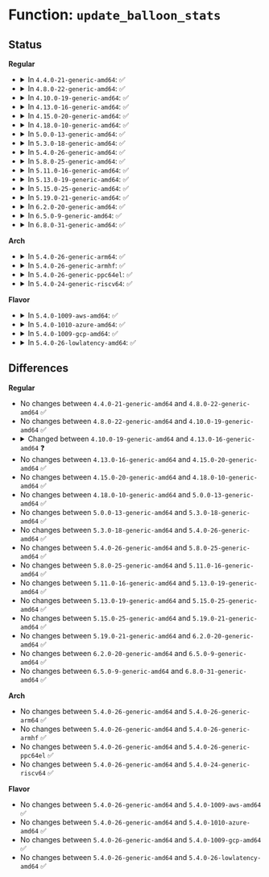 # Function: <code>update_balloon_stats</code>

## Status
<b>Regular</b>
<ul>
<li>
<details>
<summary>In <code>4.4.0-21-generic-amd64</code>: ✅</summary>

```c
void update_balloon_stats(struct virtio_balloon * vb)
```

```json
{
  "name": "update_balloon_stats",
  "collision_type": "Unique Static",
  "inline_type": "No",
  "funcs": [
    {
      "addr": 18446744071583842528,
      "name": "update_balloon_stats",
      "external": false,
      "loc": "drivers/virtio/virtio_balloon.c:227",
      "file": "drivers/virtio/virtio_balloon.c",
      "inline": "seen, unknown",
      "caller_inline": [],
      "caller_func": [
        "drivers/virtio/virtio_balloon.c:balloon"
      ]
    }
  ],
  "symbols": [
    {
      "addr": 18446744071583842528,
      "name": "update_balloon_stats",
      "section": ".text",
      "bind": "STB_LOCAL",
      "size": 262
    }
  ]
}
```
</details>
</li>
<li>
<details>
<summary>In <code>4.8.0-22-generic-amd64</code>: ✅</summary>

```c
void update_balloon_stats(struct virtio_balloon * vb)
```

```json
{
  "name": "update_balloon_stats",
  "collision_type": "Unique Static",
  "inline_type": "No",
  "funcs": [
    {
      "addr": 18446744071584172320,
      "name": "update_balloon_stats",
      "external": false,
      "loc": "drivers/virtio/virtio_balloon.c:244",
      "file": "drivers/virtio/virtio_balloon.c",
      "inline": "seen, unknown",
      "caller_inline": [],
      "caller_func": [
        "drivers/virtio/virtio_balloon.c:update_balloon_stats_func"
      ]
    }
  ],
  "symbols": [
    {
      "addr": 18446744071584172320,
      "name": "update_balloon_stats",
      "section": ".text",
      "bind": "STB_LOCAL",
      "size": 294
    }
  ]
}
```
</details>
</li>
<li>
<details>
<summary>In <code>4.10.0-19-generic-amd64</code>: ✅</summary>

```c
void update_balloon_stats(struct virtio_balloon * vb)
```

```json
{
  "name": "update_balloon_stats",
  "collision_type": "Unique Static",
  "inline_type": "No",
  "funcs": [
    {
      "addr": 18446744071584352720,
      "name": "update_balloon_stats",
      "external": false,
      "loc": "drivers/virtio/virtio_balloon.c:244",
      "file": "drivers/virtio/virtio_balloon.c",
      "inline": "seen, unknown",
      "caller_inline": [],
      "caller_func": [
        "drivers/virtio/virtio_balloon.c:init_vqs",
        "drivers/virtio/virtio_balloon.c:update_balloon_stats_func"
      ]
    }
  ],
  "symbols": [
    {
      "addr": 18446744071584352720,
      "name": "update_balloon_stats",
      "section": ".text",
      "bind": "STB_LOCAL",
      "size": 294
    }
  ]
}
```
</details>
</li>
<li>
<details>
<summary>In <code>4.13.0-16-generic-amd64</code>: ✅</summary>

```c
unsigned int update_balloon_stats(struct virtio_balloon * vb)
```

```json
{
  "name": "update_balloon_stats",
  "collision_type": "Unique Static",
  "inline_type": "No",
  "funcs": [
    {
      "addr": 18446744071584432848,
      "name": "update_balloon_stats",
      "external": false,
      "loc": "drivers/virtio/virtio_balloon.c:241",
      "file": "drivers/virtio/virtio_balloon.c",
      "inline": "seen, unknown",
      "caller_inline": [],
      "caller_func": [
        "drivers/virtio/virtio_balloon.c:init_vqs",
        "drivers/virtio/virtio_balloon.c:update_balloon_stats_func"
      ]
    }
  ],
  "symbols": [
    {
      "addr": 18446744071584432848,
      "name": "update_balloon_stats",
      "section": ".text",
      "bind": "STB_LOCAL",
      "size": 299
    }
  ]
}
```
</details>
</li>
<li>
<details>
<summary>In <code>4.15.0-20-generic-amd64</code>: ✅</summary>

```c
unsigned int update_balloon_stats(struct virtio_balloon * vb)
```

```json
{
  "name": "update_balloon_stats",
  "collision_type": "Unique Static",
  "inline_type": "No",
  "funcs": [
    {
      "addr": 18446744071584841040,
      "name": "update_balloon_stats",
      "external": false,
      "loc": "drivers/virtio/virtio_balloon.c:254",
      "file": "drivers/virtio/virtio_balloon.c",
      "inline": "seen, unknown",
      "caller_inline": [],
      "caller_func": [
        "drivers/virtio/virtio_balloon.c:init_vqs",
        "drivers/virtio/virtio_balloon.c:update_balloon_stats_func"
      ]
    }
  ],
  "symbols": [
    {
      "addr": 18446744071584841040,
      "name": "update_balloon_stats",
      "section": ".text",
      "bind": "STB_LOCAL",
      "size": 299
    }
  ]
}
```
</details>
</li>
<li>
<details>
<summary>In <code>4.18.0-10-generic-amd64</code>: ✅</summary>

```c
unsigned int update_balloon_stats(struct virtio_balloon * vb)
```

```json
{
  "name": "update_balloon_stats",
  "collision_type": "Unique Static",
  "inline_type": "No",
  "funcs": [
    {
      "addr": 18446744071585071792,
      "name": "update_balloon_stats",
      "external": false,
      "loc": "drivers/virtio/virtio_balloon.c:254",
      "file": "drivers/virtio/virtio_balloon.c",
      "inline": "seen, unknown",
      "caller_inline": [],
      "caller_func": [
        "drivers/virtio/virtio_balloon.c:init_vqs",
        "drivers/virtio/virtio_balloon.c:update_balloon_stats_func"
      ]
    }
  ],
  "symbols": [
    {
      "addr": 18446744071585071792,
      "name": "update_balloon_stats",
      "section": ".text",
      "bind": "STB_LOCAL",
      "size": 397
    }
  ]
}
```
</details>
</li>
<li>
<details>
<summary>In <code>5.0.0-13-generic-amd64</code>: ✅</summary>

```c
unsigned int update_balloon_stats(struct virtio_balloon * vb)
```

```json
{
  "name": "update_balloon_stats",
  "collision_type": "Unique Static",
  "inline_type": "No",
  "funcs": [
    {
      "addr": 18446744071585179792,
      "name": "update_balloon_stats",
      "external": false,
      "loc": "drivers/virtio/virtio_balloon.c:291",
      "file": "drivers/virtio/virtio_balloon.c",
      "inline": "seen, unknown",
      "caller_inline": [],
      "caller_func": [
        "drivers/virtio/virtio_balloon.c:init_vqs",
        "drivers/virtio/virtio_balloon.c:update_balloon_stats_func"
      ]
    }
  ],
  "symbols": [
    {
      "addr": 18446744071585179792,
      "name": "update_balloon_stats",
      "section": ".text",
      "bind": "STB_LOCAL",
      "size": 397
    }
  ]
}
```
</details>
</li>
<li>
<details>
<summary>In <code>5.3.0-18-generic-amd64</code>: ✅</summary>

```c
unsigned int update_balloon_stats(struct virtio_balloon * vb)
```

```json
{
  "name": "update_balloon_stats",
  "collision_type": "Unique Static",
  "inline_type": "No",
  "funcs": [
    {
      "addr": 18446744071585392272,
      "name": "update_balloon_stats",
      "external": false,
      "loc": "drivers/virtio/virtio_balloon.c:279",
      "file": "drivers/virtio/virtio_balloon.c",
      "inline": "seen, unknown",
      "caller_inline": [],
      "caller_func": [
        "drivers/virtio/virtio_balloon.c:init_vqs",
        "drivers/virtio/virtio_balloon.c:update_balloon_stats_func"
      ]
    }
  ],
  "symbols": [
    {
      "addr": 18446744071585392272,
      "name": "update_balloon_stats",
      "section": ".text",
      "bind": "STB_LOCAL",
      "size": 397
    }
  ]
}
```
</details>
</li>
<li>
<details>
<summary>In <code>5.4.0-26-generic-amd64</code>: ✅</summary>

```c
unsigned int update_balloon_stats(struct virtio_balloon * vb)
```

```json
{
  "name": "update_balloon_stats",
  "collision_type": "Unique Static",
  "inline_type": "No",
  "funcs": [
    {
      "addr": 18446744071585532928,
      "name": "update_balloon_stats",
      "external": false,
      "loc": "drivers/virtio/virtio_balloon.c:281",
      "file": "drivers/virtio/virtio_balloon.c",
      "inline": "seen, unknown",
      "caller_inline": [],
      "caller_func": [
        "drivers/virtio/virtio_balloon.c:init_vqs",
        "drivers/virtio/virtio_balloon.c:update_balloon_stats_func"
      ]
    }
  ],
  "symbols": [
    {
      "addr": 18446744071585532928,
      "name": "update_balloon_stats",
      "section": ".text",
      "bind": "STB_LOCAL",
      "size": 397
    }
  ]
}
```
</details>
</li>
<li>
<details>
<summary>In <code>5.8.0-25-generic-amd64</code>: ✅</summary>

```c
unsigned int update_balloon_stats(struct virtio_balloon * vb)
```

```json
{
  "name": "update_balloon_stats",
  "collision_type": "Unique Static",
  "inline_type": "No",
  "funcs": [
    {
      "addr": 18446744071586250640,
      "name": "update_balloon_stats",
      "external": false,
      "loc": "drivers/virtio/virtio_balloon.c:321",
      "file": "drivers/virtio/virtio_balloon.c",
      "inline": "seen, unknown",
      "caller_inline": [],
      "caller_func": [
        "drivers/virtio/virtio_balloon.c:init_vqs",
        "drivers/virtio/virtio_balloon.c:update_balloon_stats_func"
      ]
    }
  ],
  "symbols": [
    {
      "addr": 18446744071586250640,
      "name": "update_balloon_stats",
      "section": ".text",
      "bind": "STB_LOCAL",
      "size": 396
    }
  ]
}
```
</details>
</li>
<li>
<details>
<summary>In <code>5.11.0-16-generic-amd64</code>: ✅</summary>

```c
unsigned int update_balloon_stats(struct virtio_balloon * vb)
```

```json
{
  "name": "update_balloon_stats",
  "collision_type": "Unique Static",
  "inline_type": "No",
  "funcs": [
    {
      "addr": 18446744071586368640,
      "name": "update_balloon_stats",
      "external": false,
      "loc": "drivers/virtio/virtio_balloon.c:321",
      "file": "drivers/virtio/virtio_balloon.c",
      "inline": "seen, unknown",
      "caller_inline": [],
      "caller_func": [
        "drivers/virtio/virtio_balloon.c:init_vqs",
        "drivers/virtio/virtio_balloon.c:update_balloon_stats_func"
      ]
    }
  ],
  "symbols": [
    {
      "addr": 18446744071586368640,
      "name": "update_balloon_stats",
      "section": ".text",
      "bind": "STB_LOCAL",
      "size": 396
    }
  ]
}
```
</details>
</li>
<li>
<details>
<summary>In <code>5.13.0-19-generic-amd64</code>: ✅</summary>

```c
unsigned int update_balloon_stats(struct virtio_balloon * vb)
```

```json
{
  "name": "update_balloon_stats",
  "collision_type": "Unique Static",
  "inline_type": "No",
  "funcs": [
    {
      "addr": 18446744071586252848,
      "name": "update_balloon_stats",
      "external": false,
      "loc": "drivers/virtio/virtio_balloon.c:321",
      "file": "drivers/virtio/virtio_balloon.c",
      "inline": "seen, unknown",
      "caller_inline": [],
      "caller_func": [
        "drivers/virtio/virtio_balloon.c:init_vqs",
        "drivers/virtio/virtio_balloon.c:update_balloon_stats_func"
      ]
    }
  ],
  "symbols": [
    {
      "addr": 18446744071586252848,
      "name": "update_balloon_stats",
      "section": ".text",
      "bind": "STB_LOCAL",
      "size": 390
    }
  ]
}
```
</details>
</li>
<li>
<details>
<summary>In <code>5.15.0-25-generic-amd64</code>: ✅</summary>

```c
unsigned int update_balloon_stats(struct virtio_balloon * vb)
```

```json
{
  "name": "update_balloon_stats",
  "collision_type": "Unique Static",
  "inline_type": "No",
  "funcs": [
    {
      "addr": 18446744071586763296,
      "name": "update_balloon_stats",
      "external": false,
      "loc": "drivers/virtio/virtio_balloon.c:321",
      "file": "drivers/virtio/virtio_balloon.c",
      "inline": "seen, unknown",
      "caller_inline": [],
      "caller_func": [
        "drivers/virtio/virtio_balloon.c:init_vqs",
        "drivers/virtio/virtio_balloon.c:update_balloon_stats_func"
      ]
    }
  ],
  "symbols": [
    {
      "addr": 18446744071586763296,
      "name": "update_balloon_stats",
      "section": ".text",
      "bind": "STB_LOCAL",
      "size": 390
    }
  ]
}
```
</details>
</li>
<li>
<details>
<summary>In <code>5.19.0-21-generic-amd64</code>: ✅</summary>

```c
unsigned int update_balloon_stats(struct virtio_balloon * vb)
```

```json
{
  "name": "update_balloon_stats",
  "collision_type": "Unique Static",
  "inline_type": "No",
  "funcs": [
    {
      "addr": 18446744071588041488,
      "name": "update_balloon_stats",
      "external": false,
      "loc": "drivers/virtio/virtio_balloon.c:321",
      "file": "drivers/virtio/virtio_balloon.c",
      "inline": "seen, unknown",
      "caller_inline": [],
      "caller_func": [
        "drivers/virtio/virtio_balloon.c:init_vqs",
        "drivers/virtio/virtio_balloon.c:update_balloon_stats_func"
      ]
    }
  ],
  "symbols": [
    {
      "addr": 18446744071588041488,
      "name": "update_balloon_stats",
      "section": ".text",
      "bind": "STB_LOCAL",
      "size": 450
    }
  ]
}
```
</details>
</li>
<li>
<details>
<summary>In <code>6.2.0-20-generic-amd64</code>: ✅</summary>

```c
unsigned int update_balloon_stats(struct virtio_balloon * vb)
```

```json
{
  "name": "update_balloon_stats",
  "collision_type": "Unique Static",
  "inline_type": "No",
  "funcs": [
    {
      "addr": 18446744071589420032,
      "name": "update_balloon_stats",
      "external": false,
      "loc": "drivers/virtio/virtio_balloon.c:314",
      "file": "drivers/virtio/virtio_balloon.c",
      "inline": "seen, unknown",
      "caller_inline": [],
      "caller_func": [
        "drivers/virtio/virtio_balloon.c:init_vqs",
        "drivers/virtio/virtio_balloon.c:update_balloon_stats_func"
      ]
    }
  ],
  "symbols": [
    {
      "addr": 18446744071589420032,
      "name": "update_balloon_stats",
      "section": ".text",
      "bind": "STB_LOCAL",
      "size": 450
    }
  ]
}
```
</details>
</li>
<li>
<details>
<summary>In <code>6.5.0-9-generic-amd64</code>: ✅</summary>

```c
unsigned int update_balloon_stats(struct virtio_balloon * vb)
```

```json
{
  "name": "update_balloon_stats",
  "collision_type": "Unique Static",
  "inline_type": "No",
  "funcs": [
    {
      "addr": 18446744071589719216,
      "name": "update_balloon_stats",
      "external": false,
      "loc": "drivers/virtio/virtio_balloon.c:314",
      "file": "drivers/virtio/virtio_balloon.c",
      "inline": "seen, unknown",
      "caller_inline": [],
      "caller_func": [
        "drivers/virtio/virtio_balloon.c:init_vqs",
        "drivers/virtio/virtio_balloon.c:update_balloon_stats_func"
      ]
    }
  ],
  "symbols": [
    {
      "addr": 18446744071589719216,
      "name": "update_balloon_stats",
      "section": ".text",
      "bind": "STB_LOCAL",
      "size": 450
    }
  ]
}
```
</details>
</li>
<li>
<details>
<summary>In <code>6.8.0-31-generic-amd64</code>: ✅</summary>

```c
unsigned int update_balloon_stats(struct virtio_balloon * vb)
```

```json
{
  "name": "update_balloon_stats",
  "collision_type": "Unique Static",
  "inline_type": "No",
  "funcs": [
    {
      "addr": 18446744071590056976,
      "name": "update_balloon_stats",
      "external": false,
      "loc": "drivers/virtio/virtio_balloon.c:319",
      "file": "drivers/virtio/virtio_balloon.c",
      "inline": "seen, unknown",
      "caller_inline": [],
      "caller_func": [
        "drivers/virtio/virtio_balloon.c:init_vqs",
        "drivers/virtio/virtio_balloon.c:update_balloon_stats_func"
      ]
    }
  ],
  "symbols": [
    {
      "addr": 18446744071590056976,
      "name": "update_balloon_stats",
      "section": ".text",
      "bind": "STB_LOCAL",
      "size": 450
    }
  ]
}
```
</details>
</li>
</ul>
<b>Arch</b>
<ul>
<li>
<details>
<summary>In <code>5.4.0-26-generic-arm64</code>: ✅</summary>

```c
unsigned int update_balloon_stats(struct virtio_balloon * vb)
```

```json
{
  "name": "update_balloon_stats",
  "collision_type": "Unique Static",
  "inline_type": "No",
  "funcs": [
    {
      "addr": 18446603336498190560,
      "name": "update_balloon_stats",
      "external": false,
      "loc": "drivers/virtio/virtio_balloon.c:281",
      "file": "drivers/virtio/virtio_balloon.c",
      "inline": "seen, unknown",
      "caller_inline": [],
      "caller_func": [
        "drivers/virtio/virtio_balloon.c:init_vqs",
        "drivers/virtio/virtio_balloon.c:update_balloon_stats_func"
      ]
    }
  ],
  "symbols": [
    {
      "addr": 18446603336498190560,
      "name": "update_balloon_stats",
      "section": ".text",
      "bind": "STB_LOCAL",
      "size": 296
    }
  ]
}
```
</details>
</li>
<li>
<details>
<summary>In <code>5.4.0-26-generic-armhf</code>: ✅</summary>

```c
unsigned int update_balloon_stats(struct virtio_balloon * vb)
```

```json
{
  "name": "update_balloon_stats",
  "collision_type": "Unique Static",
  "inline_type": "No",
  "funcs": [
    {
      "addr": 3230956316,
      "name": "update_balloon_stats",
      "external": false,
      "loc": "drivers/virtio/virtio_balloon.c:281",
      "file": "drivers/virtio/virtio_balloon.c",
      "inline": "seen, unknown",
      "caller_inline": [],
      "caller_func": [
        "drivers/virtio/virtio_balloon.c:init_vqs",
        "drivers/virtio/virtio_balloon.c:update_balloon_stats_func"
      ]
    }
  ],
  "symbols": [
    {
      "addr": 3230956316,
      "name": "update_balloon_stats",
      "section": ".text",
      "bind": "STB_LOCAL",
      "size": 372
    }
  ]
}
```
</details>
</li>
<li>
<details>
<summary>In <code>5.4.0-26-generic-ppc64el</code>: ✅</summary>

```c
unsigned int update_balloon_stats(struct virtio_balloon * vb)
```

```json
{
  "name": "update_balloon_stats",
  "collision_type": "Unique Static",
  "inline_type": "No",
  "funcs": [
    {
      "addr": 13835058055291435504,
      "name": "update_balloon_stats",
      "external": false,
      "loc": "drivers/virtio/virtio_balloon.c:281",
      "file": "drivers/virtio/virtio_balloon.c",
      "inline": "seen, unknown",
      "caller_inline": [],
      "caller_func": [
        "drivers/virtio/virtio_balloon.c:init_vqs",
        "drivers/virtio/virtio_balloon.c:update_balloon_stats_func"
      ]
    }
  ],
  "symbols": [
    {
      "addr": 13835058055291435504,
      "name": "update_balloon_stats",
      "section": ".text",
      "bind": "STB_LOCAL",
      "size": 360
    }
  ]
}
```
</details>
</li>
<li>
<details>
<summary>In <code>5.4.0-24-generic-riscv64</code>: ✅</summary>

```c
unsigned int update_balloon_stats(struct virtio_balloon * vb)
```

```json
{
  "name": "update_balloon_stats",
  "collision_type": "Unique Static",
  "inline_type": "No",
  "funcs": [
    {
      "addr": 18446743936275973444,
      "name": "update_balloon_stats",
      "external": false,
      "loc": "drivers/virtio/virtio_balloon.c:281",
      "file": "drivers/virtio/virtio_balloon.c",
      "inline": "seen, unknown",
      "caller_inline": [],
      "caller_func": [
        "drivers/virtio/virtio_balloon.c:init_vqs",
        "drivers/virtio/virtio_balloon.c:update_balloon_stats_func"
      ]
    }
  ],
  "symbols": [
    {
      "addr": 18446743936275973444,
      "name": "update_balloon_stats",
      "section": ".text",
      "bind": "STB_LOCAL",
      "size": 404
    }
  ]
}
```
</details>
</li>
</ul>
<b>Flavor</b>
<ul>
<li>
<details>
<summary>In <code>5.4.0-1009-aws-amd64</code>: ✅</summary>

```c
unsigned int update_balloon_stats(struct virtio_balloon * vb)
```

```json
{
  "name": "update_balloon_stats",
  "collision_type": "Unique Static",
  "inline_type": "No",
  "funcs": [
    {
      "addr": 18446744071585294960,
      "name": "update_balloon_stats",
      "external": false,
      "loc": "drivers/virtio/virtio_balloon.c:281",
      "file": "drivers/virtio/virtio_balloon.c",
      "inline": "seen, unknown",
      "caller_inline": [],
      "caller_func": [
        "drivers/virtio/virtio_balloon.c:init_vqs",
        "drivers/virtio/virtio_balloon.c:update_balloon_stats_func"
      ]
    }
  ],
  "symbols": [
    {
      "addr": 18446744071585294960,
      "name": "update_balloon_stats",
      "section": ".text",
      "bind": "STB_LOCAL",
      "size": 397
    }
  ]
}
```
</details>
</li>
<li>
<details>
<summary>In <code>5.4.0-1010-azure-amd64</code>: ✅</summary>

```c
unsigned int update_balloon_stats(struct virtio_balloon * vb)
```

```json
{
  "name": "update_balloon_stats",
  "collision_type": "Unique Static",
  "inline_type": "No",
  "funcs": [
    {
      "addr": 18446744071585247472,
      "name": "update_balloon_stats",
      "external": false,
      "loc": "drivers/virtio/virtio_balloon.c:281",
      "file": "drivers/virtio/virtio_balloon.c",
      "inline": "seen, unknown",
      "caller_inline": [],
      "caller_func": [
        "drivers/virtio/virtio_balloon.c:init_vqs",
        "drivers/virtio/virtio_balloon.c:update_balloon_stats_func"
      ]
    }
  ],
  "symbols": [
    {
      "addr": 18446744071585247472,
      "name": "update_balloon_stats",
      "section": ".text",
      "bind": "STB_LOCAL",
      "size": 397
    }
  ]
}
```
</details>
</li>
<li>
<details>
<summary>In <code>5.4.0-1009-gcp-amd64</code>: ✅</summary>

```c
unsigned int update_balloon_stats(struct virtio_balloon * vb)
```

```json
{
  "name": "update_balloon_stats",
  "collision_type": "Unique Static",
  "inline_type": "No",
  "funcs": [
    {
      "addr": 18446744071585483328,
      "name": "update_balloon_stats",
      "external": false,
      "loc": "drivers/virtio/virtio_balloon.c:281",
      "file": "drivers/virtio/virtio_balloon.c",
      "inline": "seen, unknown",
      "caller_inline": [],
      "caller_func": [
        "drivers/virtio/virtio_balloon.c:init_vqs",
        "drivers/virtio/virtio_balloon.c:update_balloon_stats_func"
      ]
    }
  ],
  "symbols": [
    {
      "addr": 18446744071585483328,
      "name": "update_balloon_stats",
      "section": ".text",
      "bind": "STB_LOCAL",
      "size": 397
    }
  ]
}
```
</details>
</li>
<li>
<details>
<summary>In <code>5.4.0-26-lowlatency-amd64</code>: ✅</summary>

```c
unsigned int update_balloon_stats(struct virtio_balloon * vb)
```

```json
{
  "name": "update_balloon_stats",
  "collision_type": "Unique Static",
  "inline_type": "No",
  "funcs": [
    {
      "addr": 18446744071585592336,
      "name": "update_balloon_stats",
      "external": false,
      "loc": "drivers/virtio/virtio_balloon.c:281",
      "file": "drivers/virtio/virtio_balloon.c",
      "inline": "seen, unknown",
      "caller_inline": [],
      "caller_func": [
        "drivers/virtio/virtio_balloon.c:init_vqs",
        "drivers/virtio/virtio_balloon.c:update_balloon_stats_func"
      ]
    }
  ],
  "symbols": [
    {
      "addr": 18446744071585592336,
      "name": "update_balloon_stats",
      "section": ".text",
      "bind": "STB_LOCAL",
      "size": 397
    }
  ]
}
```
</details>
</li>
</ul>

## Differences
<b>Regular</b>
<ul>
<li>
No changes between <code>4.4.0-21-generic-amd64</code> and <code>4.8.0-22-generic-amd64</code> ✅
</li>
<li>
No changes between <code>4.8.0-22-generic-amd64</code> and <code>4.10.0-19-generic-amd64</code> ✅
</li>
<li>
<details>
<summary>Changed between <code>4.10.0-19-generic-amd64</code> and <code>4.13.0-16-generic-amd64</code> ❓</summary>
<ul>
<li>
<b>Return type changed. </b>
<code>void</code> ➡️ <code>unsigned int</code>
</li>
</ul>
</details>
</li>
<li>
No changes between <code>4.13.0-16-generic-amd64</code> and <code>4.15.0-20-generic-amd64</code> ✅
</li>
<li>
No changes between <code>4.15.0-20-generic-amd64</code> and <code>4.18.0-10-generic-amd64</code> ✅
</li>
<li>
No changes between <code>4.18.0-10-generic-amd64</code> and <code>5.0.0-13-generic-amd64</code> ✅
</li>
<li>
No changes between <code>5.0.0-13-generic-amd64</code> and <code>5.3.0-18-generic-amd64</code> ✅
</li>
<li>
No changes between <code>5.3.0-18-generic-amd64</code> and <code>5.4.0-26-generic-amd64</code> ✅
</li>
<li>
No changes between <code>5.4.0-26-generic-amd64</code> and <code>5.8.0-25-generic-amd64</code> ✅
</li>
<li>
No changes between <code>5.8.0-25-generic-amd64</code> and <code>5.11.0-16-generic-amd64</code> ✅
</li>
<li>
No changes between <code>5.11.0-16-generic-amd64</code> and <code>5.13.0-19-generic-amd64</code> ✅
</li>
<li>
No changes between <code>5.13.0-19-generic-amd64</code> and <code>5.15.0-25-generic-amd64</code> ✅
</li>
<li>
No changes between <code>5.15.0-25-generic-amd64</code> and <code>5.19.0-21-generic-amd64</code> ✅
</li>
<li>
No changes between <code>5.19.0-21-generic-amd64</code> and <code>6.2.0-20-generic-amd64</code> ✅
</li>
<li>
No changes between <code>6.2.0-20-generic-amd64</code> and <code>6.5.0-9-generic-amd64</code> ✅
</li>
<li>
No changes between <code>6.5.0-9-generic-amd64</code> and <code>6.8.0-31-generic-amd64</code> ✅
</li>
</ul>
<b>Arch</b>
<ul>
<li>
No changes between <code>5.4.0-26-generic-amd64</code> and <code>5.4.0-26-generic-arm64</code> ✅
</li>
<li>
No changes between <code>5.4.0-26-generic-amd64</code> and <code>5.4.0-26-generic-armhf</code> ✅
</li>
<li>
No changes between <code>5.4.0-26-generic-amd64</code> and <code>5.4.0-26-generic-ppc64el</code> ✅
</li>
<li>
No changes between <code>5.4.0-26-generic-amd64</code> and <code>5.4.0-24-generic-riscv64</code> ✅
</li>
</ul>
<b>Flavor</b>
<ul>
<li>
No changes between <code>5.4.0-26-generic-amd64</code> and <code>5.4.0-1009-aws-amd64</code> ✅
</li>
<li>
No changes between <code>5.4.0-26-generic-amd64</code> and <code>5.4.0-1010-azure-amd64</code> ✅
</li>
<li>
No changes between <code>5.4.0-26-generic-amd64</code> and <code>5.4.0-1009-gcp-amd64</code> ✅
</li>
<li>
No changes between <code>5.4.0-26-generic-amd64</code> and <code>5.4.0-26-lowlatency-amd64</code> ✅
</li>
</ul>
